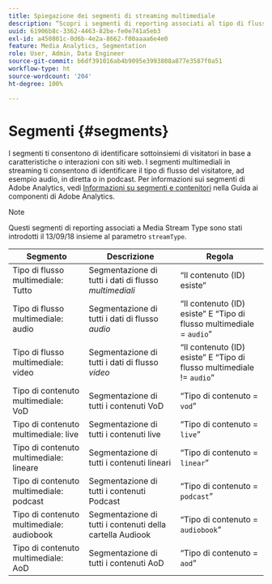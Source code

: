 ```yaml
---
title: Spiegazione dei segmenti di streaming multimediale
description: “Scopri i segmenti di reporting associati al tipo di flusso multimediale, compresi Segmento, Descrizione e Regola per il tipo di flusso multimediale”.
uuid: 61906b8c-3362-4463-82be-fe0e741a5eb3
exl-id: a450801c-0d6b-4e2a-8662-f00aaaa6e4e0
feature: Media Analytics, Segmentation
role: User, Admin, Data Engineer
source-git-commit: b6df391016ab4b9095e3993808a877e3587f0a51
workflow-type: ht
source-wordcount: '204'
ht-degree: 100%

---
```


# Segmenti {#segments}

I segmenti ti consentono di identificare sottoinsiemi di visitatori in base a caratteristiche o interazioni con siti web. I segmenti multimediali in streaming ti consentono di identificare il tipo di flusso del visitatore, ad esempio audio, in diretta o in podcast. Per informazioni sui segmenti di Adobe Analytics, vedi [Informazioni su segmenti e contenitori](https://experienceleague.adobe.com/docs/analytics/components/segmentation/seg-home.html?lang=it) nella Guida ai componenti di Adobe Analytics.

>[!NOTE]
>
>Questi segmenti di reporting associati a Media Stream Type sono stati introdotti il 13/09/18 insieme al parametro `streamType`.

| Segmento | Descrizione | Regola |
|---|---|---|
| Tipo di flusso multimediale: Tutto | Segmentazione di tutti i dati di flusso *multimediali* | “Il contenuto (ID) esiste” |
| Tipo di flusso multimediale: audio | Segmentazione di tutti i dati di flusso *audio* | “Il contenuto (ID) esiste” E “Tipo di flusso multimediale = `audio`” |
| Tipo di flusso multimediale: video | Segmentazione di tutti i dati di flusso *video* | “Il contenuto (ID) esiste” E “Tipo di flusso multimediale != `audio`” |
| Tipo di contenuto multimediale: VoD | Segmentazione di tutti i contenuti VoD | “Tipo di contenuto = `vod`” |
| Tipo di contenuto multimediale: live | Segmentazione di tutti i contenuti live | “Tipo di contenuto = `live`” |
| Tipo di contenuto multimediale: lineare | Segmentazione di tutti i contenuti lineari | “Tipo di contenuto = `linear`” |
| Tipo di contenuto multimediale: podcast | Segmentazione di tutti i contenuti Podcast | “Tipo di contenuto = `podcast`” |
| Tipo di contenuto multimediale: audiobook | Segmentazione di tutti i contenuti della cartella Audiook | “Tipo di contenuto = `audiobook`” |
| Tipo di contenuto multimediale: AoD | Segmentazione di tutti i contenuti AoD | “Tipo di contenuto = `aod`” |
